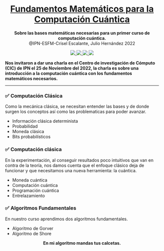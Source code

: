 <h1 align="center">
  <a href="#">
    Fundamentos Matemáticos para la Computación Cuántica
  </a>
</h1>

<p align="center">
  <strong>Sobre las bases matemáticas necesarias para un primer curso de computación cuántica.</strong><br>
  @IPN-ESFM-Crisel Escalante, Julio Hernández 2022
</p>

<p align="center">
    <a href="#">
        <img src="https://img.shields.io/badge/python-3670A0?style=for-the-badge&logo=python&logoColor=ffdd54" />
    </a>
  <a href="#">
        <img src="https://img.shields.io/badge/Matplotlib-%23ffffff.svg?style=for-the-badge&logo=Matplotlib&logoColor=black" />
    </a>
  <a href="#">
        <img src="https://img.shields.io/badge/latex-%23008080.svg?style=for-the-badge&logo=latex&logoColor=white" />
    </a>
  <a href="#">
        <img src="https://img.shields.io/badge/Qiskit-%236929C4.svg?style=for-the-badge&logo=Qiskit&logoColor=white" />
    </a>
</p>


**Nos invitaron a dar una charla en el Centro de investigación de Cómputo (CIC) de IPN el 25 de Noviembre del 2022, la charla es sobre una introducción a la computación cuántica con los fundamentos matemáticos necesarios.**

---
### ✅ Computación Clásica

Como la mecánica clásica, se necesitan entender las bases y de donde surgen los conceptos así como las problematicas para poder avanzar. 

- Información clásica determinista
- Probabilidad 
- Moneda clásica 
- Bits probabilísticos


### ✅ Computación clásica

En la experimentación, al conseguir resultados poco intuitivos que van en contra de la teoría, nos damos cuenta que el enfoque clásico deja de funcionar y que necesitamos una nueva herramienta: la cuántica. 

  - Moneda cuántica
  - Computación cuántica
  - Programación cuántica
  - Entrelazamiento
  
 ### ✅ Algoritmos Fundamentales
 
 En nuestro curso aprendimos dos algoritmos fundamentales. 
 
  - Algoritmo de Gorver
  - Algoritmo de Shore

<p align="center">
  <strong>En mi algoritmo mandas tus calcetas.</strong><br>
</p>
